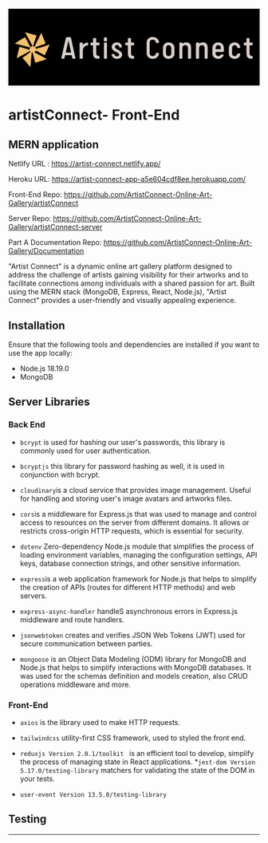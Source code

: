 ![logo](./Logo.png) 
# artistConnect- Front-End 

## MERN application

Netlify URL : https://artist-connect.netlify.app/ 

Heroku URL: https://artist-connect-app-a5e604cdf8ee.herokuapp.com/

Front-End Repo: https://github.com/ArtistConnect-Online-Art-Gallery/artistConnect

Server Repo: https://github.com/ArtistConnect-Online-Art-Gallery/artistConnect-server

Part A Documentation Repo: https://github.com/ArtistConnect-Online-Art-Gallery/Documentation

"Artist Connect" is a dynamic online art gallery platform designed to address the challenge of artists gaining visibility for their artworks and to facilitate connections among individuals with a shared passion for art. Built using the MERN stack (MongoDB, Express, React, Node.js), "Artist Connect" provides a user-friendly and visually appealing experience.

## Installation 

Ensure that the following tools and dependencies are installed if you want to use the app locally:

* Node.js 18.19.0
* MongoDB


## Server Libraries
### Back End

* `bcrypt` is used for hashing our user's passwords, this library is commonly used for user authentication.
* `bcryptjs` this library for password hashing as well, it is used in conjunction with bcrypt.
* `cloudinary`is a cloud service that provides image management. Useful for handling and storing user's image avatars and artworks files.
* `cors`is a middleware for Express.js that was used to manage and control access to resources on the server from different domains. It allows or restricts cross-origin HTTP requests, which is essential for security. 
* `dotenv` Zero-dependency Node.js module that simplifies the process of loading environment variables, managing the configuration settings, API keys, database connection strings, and other sensitive information.
* `express`is a web application framework for Node.js that helps to simplify the creation of APIs (routes for different HTTP methods) and web servers. 
* `express-async-handler` handleS asynchronous errors in Express.js middleware and route handlers.

* `jsonwebtoken` creates and verifies JSON Web Tokens (JWT) used for secure communication between parties.

* `mongoose` is an Object Data Modeling (ODM) library for MongoDB and Node.js that helps to simplify interactions with MongoDB databases. It was used for the schemas definition and models creation, also CRUD operations middleware and more. 

### Front-End 

* `axios` is the library used to make HTTP requests. 
* `tailwindcss`  utility-first CSS framework, used to styled  the front end. 
* `reduxjs Version 2.0.1/toolkit ` is an efficient tool to develop, simplify the process of managing state in React applications.
*`jest-dom Version 5.17.0/testing-library` matchers for validating the state of the DOM in your tests.

* `user-event Version 13.5.0/testing-library`

## Testing 
___

